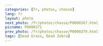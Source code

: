 ```yaml
---
categories: [fr, photos, chasse]
lang: fr
layout: photo
next_photo: /fr/photos/chasse/P0000367.html
picname: P0000371
prev_photo: /fr/photos/chasse/P0000379.html
tags: [Dead Grass, Dead Zebra]
---
```

